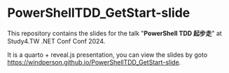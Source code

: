 # PowerShellTDD_GetStart-slide

This repository contains the slides for the talk "**PowerShell TDD 起步走**" at Study4.TW .NET Conf Conf 2024.

It is a quarto + reveal.js presentation, you can view the slides by goto <https://windperson.github.io/PowerShellTDD_GetStart-slide>.
